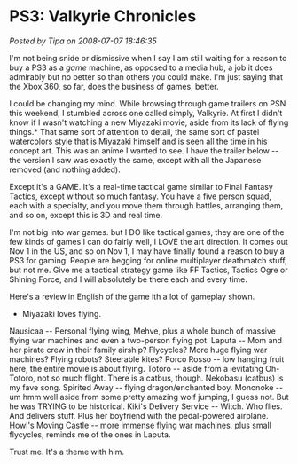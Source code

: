 # PS3: Valkyrie Chronicles

*Posted by Tipa on 2008-07-07 18:46:35*

I'm not being snide or dismissive when I say I am still waiting for a reason to buy a PS3 as a *game* machine, as opposed to a media hub, a job it does admirably but no better so than others you could make. I'm just saying that the Xbox 360, so far, does the business of games, better.

I could be changing my mind. While browsing through game trailers on PSN this weekend, I stumbled across one called simply, Valkyrie. At first I didn't know if I wasn't watching a new Miyazaki movie, aside from its lack of flying things.* That same sort of attention to detail, the same sort of pastel watercolors style that is Miyazaki himself and is seen all the time in his concept art. This was an anime I wanted to see. I have the trailer below -- the version I saw was exactly the same, except with all the Japanese removed (and nothing added).

Except it's a GAME. It's a real-time tactical game similar to Final Fantasy Tactics, except without so much fantasy. You have a five person squad, each with a specialty, and you move them through battles, arranging them, and so on, except this is 3D and real time.

I'm not big into war games. but I DO like tactical games, they are one of the few kinds of games I can do fairly well, I LOVE the art direction. It comes out Nov 1 in the US, and so on Nov 1, I may have finally found a reason to buy a PS3 for gaming. People are begging for online multiplayer deathmatch stuff, but not me. Give me a tactical strategy game like FF Tactics, Tactics Ogre or Shining Force, and I will absolutely be there each and every time.



Here's a review in English of the game ith a lot of gameplay shown.




* Miyazaki loves flying.

Nausicaa -- Personal flying wing, Mehve, plus a whole bunch of massive flying war machines and even a two-person flying pot.
Laputa -- Mom and her pirate crew in their family airship? Flycycles? More huge flying war machines? Flying robots? Steerable kites?
Porco Rosso -- low hanging fruit here, the entire movie is about flying.
Totoro -- aside from a levitating Oh-Totoro, not so much flight. There is a catbus, though. Nekobasu (catbus) is my fave song.
Spirited Away -- flying dragon/enchanted boy.
Mononoke -- um hmm well aside from some pretty amazing wolf jumping, I guess not. But he was TRYING to be historical.
Kiki's Delivery Service -- Witch. Who flies. And delivers stuff. Plus her boyfriend with the pedal-powered airplane.
Howl's Moving Castle -- more immense flying war machines, plus small flycycles, reminds me of the ones in Laputa.

Trust me. It's a theme with him.

